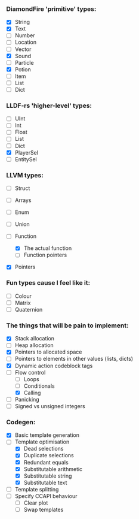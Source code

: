### DiamondFire 'primitive' types:
- [x] String
- [x] Text
- [ ] Number
- [ ] Location
- [ ] Vector
- [x] Sound
- [ ] Particle
- [x] Potion
- [ ] Item
- [ ] List
- [ ] Dict

### LLDF-rs 'higher-level' types:
- [ ] UInt
- [ ] Int
- [ ] Float
- [ ] List
- [ ] Dict
- [x] PlayerSel
- [ ] EntitySel

### LLVM types:
- [ ] Struct
- [ ] Arrays
- [ ] Enum
- [ ] Union
- [ ] Function
  - [x] The actual function
  - [ ] Function pointers
- [x] Pointers


### Fun types cause I feel like it:
- [ ] Colour
- [ ] Matrix
- [ ] Quaternion

### The things that will be pain to implement:
- [x] Stack allocation
- [ ] Heap allocation
- [x] Pointers to allocated space
- [ ] Pointers to elements in other values (lists, dicts)
- [x] Dynamic action codeblock tags
- [ ] Flow control
  - [ ] Loops
  - [ ] Conditionals
  - [x] Calling
- [ ] Panicking
- [ ] Signed vs unsigned integers

### Codegen:
- [x] Basic template generation
- [ ] Template optimisation
  - [x] Dead selections
  - [x] Duplicate selections
  - [x] Redundant equals
  - [x] Substitutable arithmetic
  - [x] Substitutable string
  - [x] Substitutable text
- [ ] Template splitting
- [ ] Specify CCAPI behaviour
  - [ ] Clear plot
  - [ ] Swap templates
